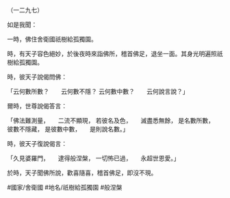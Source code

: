 （一二九七）

如是我聞：

一時，佛住舍衛國祇樹給孤獨園。

時，有天子容色絕妙，於後夜時來詣佛所，稽首佛足，退坐一面。其身光明遍照祇樹給孤獨園。

時，彼天子說偈問佛：

「云何數所數？　　云何數不隱？
云何數中數？　　云何說言說？」

爾時，世尊說偈答言：

「佛法難測量，　　二流不顯現，
若彼名及色，　　滅盡悉無餘，
是名數所數，　　彼數不隱藏，
是彼數中數，　　是則說名數。」

時，彼天子復說偈言：

「久見婆羅門，　　逮得般涅槃，
一切怖已過，　　永超世恩愛。」

於時，天子聞佛所說，歡喜隨喜，稽首佛足，即沒不現。

#國家/舍衛國
#地名/祇樹給孤獨園
#般涅槃
